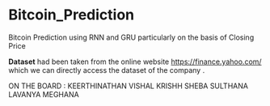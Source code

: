# Bitcoin_Prediction
Bitcoin Prediction using RNN and GRU particularly on the basis of Closing Price 

**Dataset**
 had been taken from the online website https://finance.yahoo.com/ which we can directly access the dataset of the company .

 ON THE BOARD :
 KEERTHINATHAN 
 VISHAL KRISHH
 SHEBA SULTHANA
 LAVANYA
 MEGHANA
